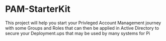 # PAM-StarterKit
This project will help you start your Privleged Account Management journey with some Groups and Roles that can then be applied in Active Directory to secure your Deployment.ups that may be used by many systems for Pi
